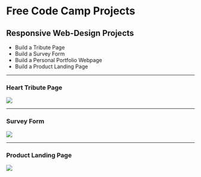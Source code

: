 <!DOCTYPE html>
<body>
        <h1> Free Code Camp Projects </h1>
    <div>
        <h2> Responsive Web-Design Projects </h2>
            <ul>
                <li>  Build a Tribute Page </li>
                <li>  Build a Survey Form </li>
                <li>  Build a Personal Portfolio Webpage </li>
                <li>  Build a Product Landing Page </li>
            </ul>
    </div>
        <hr>
    <div>
        <h3> Heart Tribute Page </h3>
        <img src="https://i.imgur.com/MmkaSw3.png">
    </div>
        <hr>
    <div>
        <h3> Survey Form </h3>
        <img src="https://i.imgur.com/fSdkIGi.png">
    </div>
        <hr>
    <div>
        <h3> Product Landing Page </h3>
        <img src="https://i.imgur.com/9zqX0Yk.png">
    </div>
</body>
    
